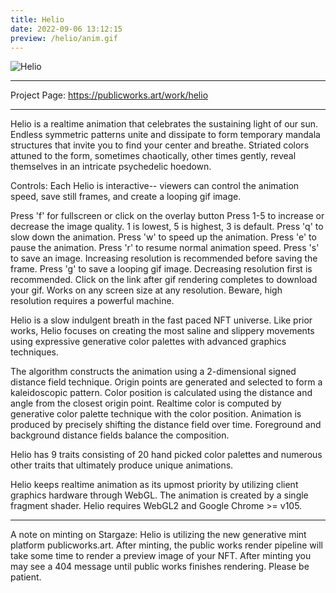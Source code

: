 ```yaml
---
title: Helio
date: 2022-09-06 13:12:15
preview: /helio/anim.gif
---
```

![Helio](/helio/anim.gif)


---

Project Page: https://publicworks.art/work/helio

---

Helio is a realtime animation that celebrates the sustaining light of our sun. Endless symmetric patterns unite and dissipate to form temporary mandala structures that invite you to find your center and breathe. Striated colors attuned to the form, sometimes chaotically, other times gently, reveal themselves in an intricate psychedelic hoedown.

Controls:
Each Helio is interactive-- viewers can control the animation speed, save still frames, and create a looping gif image.

Press 'f' for fullscreen or click on the overlay button
Press 1-5 to increase or decrease the image quality. 1 is lowest, 5 is highest, 3 is default.
Press 'q' to slow down the animation.
Press 'w' to speed up the animation.
Press 'e' to pause the animation.
Press 'r' to resume normal animation speed.
Press 's' to save an image. Increasing resolution is recommended before saving the frame.
Press 'g' to save a looping gif image. Decreasing resolution first is recommended. Click on the link after gif rendering completes to download your gif.
Works on any screen size at any resolution. Beware, high resolution requires a powerful machine.


Helio is a slow indulgent breath in the fast paced NFT universe. Like prior works, Helio focuses on creating the most saline and slippery movements using expressive generative color palettes with advanced graphics techniques.


The algorithm constructs the animation using a 2-dimensional signed distance field technique. Origin points are generated and selected to form a kaleidoscopic pattern. Color position is calculated using the distance and angle from the closest origin point. Realtime color is computed by generative color palette technique with the color position. Animation is produced by precisely shifting the distance field over time. Foreground and background distance fields balance the composition.

Helio has 9 traits consisting of 20 hand picked color palettes and numerous other traits that ultimately produce unique animations.

Helio keeps realtime animation as its upmost priority by utilizing client graphics hardware through WebGL. The animation is created by a single fragment shader. Helio requires WebGL2 and Google Chrome >= v105.

---

A note on minting on Stargaze: Helio is utilizing the new generative mint platform publicworks.art. After minting, the public works render pipeline will take some time to render a preview image of your NFT. After minting you may see a 404 message until public works finishes rendering. Please be patient.
